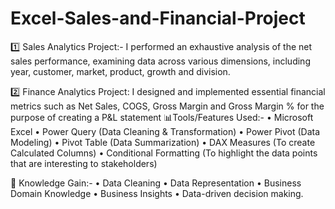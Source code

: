 # Excel-Sales-and-Financial-Project
1️⃣ Sales Analytics Project:-
I performed an exhaustive analysis of the net sales performance, examining data across various dimensions, including year, customer, market, product, growth and division.

2️⃣ Finance Analytics Project:
I designed and implemented essential financial metrics such as Net Sales, COGS, Gross Margin and Gross Margin % for the purpose of creating a P&L statement
📊Tools/Features Used:-
• Microsoft Excel
• Power Query (Data Cleaning & Transformation)
• Power Pivot (Data Modeling)
• Pivot Table (Data Summarization)
• DAX Measures (To create Calculated Columns)
• Conditional Formatting (To highlight the data points that are interesting to stakeholders)

🧠 Knowledge Gain:-
• Data Cleaning
• Data Representation
• Business Domain Knowledge
• Business Insights
• Data-driven decision making.
